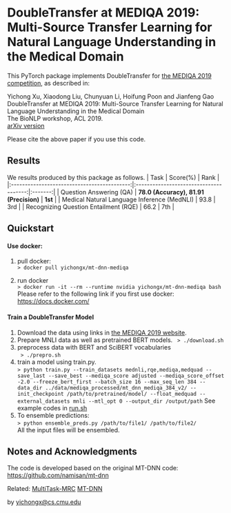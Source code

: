 # DoubleTransfer at MEDIQA 2019: </br> Multi-Source Transfer Learning for Natural Language Understanding in the Medical Domain

This PyTorch package implements DoubleTransfer for [the MEDIQA 2019 competition](https://www.aclweb.org/anthology/W19-5039.pdf), as described in:

Yichong Xu, Xiaodong Liu, Chunyuan Li, Hoifung Poon and Jianfeng Gao<br/>
DoubleTransfer at MEDIQA 2019: Multi-Source Transfer Learning for Natural Language Understanding in the Medical Domain </br> 
The BioNLP workshop, ACL 2019.<br/>
[arXiv version](https://arxiv.org/abs/1906.04382)

Please cite the above paper if you use this code. 

## Results
We results produced by this package as follows.
|                     Task                    |                Score(%)                |   Rank  |
|:-------------------------------------------:|:--------------------------------------:|:-------:|
|           Question Answering (QA)           | **78.0 (Accuracy), 81.91 (Precision)** | **1st** |
| Medical Natural Language Inference (MedNLI) |                  93.8                  |   3rd   |
|    Recognizing Question Entailment (RQE)    |                  66.2                  |   7th   |

## Quickstart 

#### Use  docker:
1. pull docker: </br>
   ```> docker pull yichongx/mt-dnn-mediqa```

2. run docker </br>
   ```> docker run -it --rm --runtime nvidia yichongx/mt-dnn-mediqa bash``` </br>
    Please refer to the following link if you first use docker: https://docs.docker.com/


#### Train a DoubleTransfer Model
1. Download the data using links in [the MEDIQA 2019 website](https://sites.google.com/view/mediqa2019).
2. Prepare MNLI data as well as pretrained BERT models.
   ``` > ./download.sh```
1. preprocess data with BERT and SciBERT vocabularies</br>
   ``` > ./prepro.sh```
2. train a model using train.py. </br>
   ``` > python train.py --train_datasets mednli,rqe,mediqa,medquad --save_last --save_best --mediqa_score adjusted --mediqa_score_offset -2.0 --freeze_bert_first --batch_size 16 --max_seq_len 384 --data_dir ../data/mediqa_processed/mt_dnn_mediqa_384_v2/ --init_checkpoint /path/to/pretrained/model/ --float_medquad --external_datasets mnli --mtl_opt 0 --output_dir /output/path ```
   See example codes in [run.sh](https://github.com/xycforgithub/DoubleTransfer_MEDIQA2019/blob/master/run.sh)
3. To ensemble predictions:</br>
   ``` > python ensemble_preds.py /path/to/file1/ /path/to/file2/ ```</br>
   All the input files will be ensembled.

## Notes and Acknowledgments
The code is developed based on the original MT-DNN code: https://github.com/namisan/mt-dnn

Related: <a href="https://arxiv.org/abs/1809.06963">MultiTask-MRC</a>
<a href="https://arxiv.org/abs/1901.11504">MT-DNN</a>


by
yichongx@cs.cmu.edu




